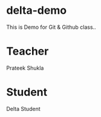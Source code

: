 # delta-demo
This is Demo for Git &amp; Github class..

# Teacher 
Prateek Shukla

# Student
Delta Student 
